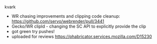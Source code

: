 kvark
  * WR chasing improvements and clipping code cleanup: https://github.com/servo/webrender/pull/3441
  * Gecko/WR clipId - changing the SC API to explicitly provide the clip
  * got green try pushes!
  * uploaded for reviews https://phabricator.services.mozilla.com/D15230
